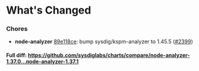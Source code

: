 # What's Changed

### Chores
- **node-analyzer** [89e118ce](https://github.com/sysdiglabs/charts/commit/89e118ceac4980bf223f5732513c23454071c80a): bump sysdig/kspm-analyzer to 1.45.5 ([#2399](https://github.com/sysdiglabs/charts/issues/2399))
#### Full diff: https://github.com/sysdiglabs/charts/compare/node-analyzer-1.37.0...node-analyzer-1.37.1

